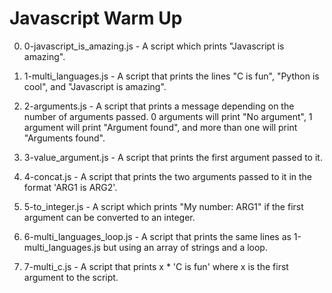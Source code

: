 # Javascript Warm Up

0. 0-javascript_is_amazing.js - A script which prints "Javascript is amazing".

1. 1-multi_languages.js - A script that prints the lines "C is fun", "Python is cool", and "Javascript is amazing".

2. 2-arguments.js - A script that prints a message depending on the number of arguments passed. 0 arguments will print "No argument", 1 argument will print "Argument found", and more than one will print "Arguments found".

3. 3-value_argument.js - A script that prints the first argument passed to it.

4. 4-concat.js - A script that prints the two arguments passed to it in the format 'ARG1 is ARG2'.

5. 5-to_integer.js - A script which prints "My number: ARG1" if the first argument can be converted to an integer.

6. 6-multi_languages_loop.js - A script that prints the same lines as 1-multi_languages.js but using an array of strings and a loop.

7. 7-multi_c.js - A script that prints x * 'C is fun' where x is the first argument to the script.

